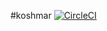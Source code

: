 #koshmar
[![CircleCI](https://circleci.com/gh/TestMonkeys/koshmar/tree/develop.svg?style=svg)](https://circleci.com/gh/TestMonkeys/koshmar)

